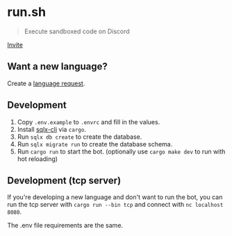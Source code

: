 # run.sh

> Execute sandboxed code on Discord

[Invite](https://discord.com/oauth2/authorize?client_id=1044442383288389692)

## Want a new language?

Create a [language request](https://github.com/Fyko/run.sh/issues/new?assignees=&labels=&template=feature_request.yml&title=).

## Development

1. Copy `.env.example` to `.envrc` and fill in the values.
2. Install [sqlx-cli] via `cargo`.
3. Run `sqlx db create` to create the database.
4. Run `sqlx migrate run` to create the database schema.
5. Run `cargo run` to start the bot. (optionally use `cargo make dev` to run with hot reloading)

## Development (tcp server)

If you're developing a new language and don't want to run the bot, you can run the tcp server with `cargo run --bin tcp` and connect with `nc localhost 8080`.

The .env file requirements are the same.

[sqlx-cli]: https://github.com/launchbadge/sqlx/tree/main/sqlx-cli
